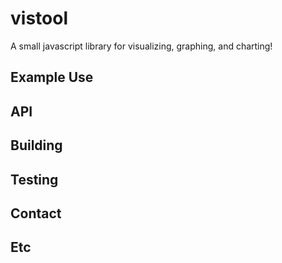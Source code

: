 vistool
=======
A small javascript library for visualizing, graphing, and charting!

Example Use
-------

API
-------

Building
-------

Testing
-------

Contact
-------

Etc
-------